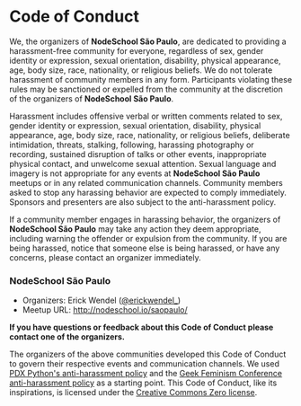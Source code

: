 # Code of Conduct

We, the organizers of **NodeSchool São Paulo**, are dedicated to providing a
harassment-free community for everyone, regardless of sex, gender identity or
expression, sexual orientation, disability, physical appearance, age, body
size, race, nationality, or religious beliefs. We do not tolerate harassment of
community members in any form. Participants violating these rules may be
sanctioned or expelled from the community at the discretion of the organizers
of **NodeSchool São Paulo**.

Harassment includes offensive verbal or written comments related to sex, gender
identity or expression, sexual orientation, disability, physical appearance,
age, body size, race, nationality, or religious beliefs, deliberate
intimidation, threats, stalking, following, harassing photography or recording,
sustained disruption of talks or other events, inappropriate physical contact,
and unwelcome sexual attention. Sexual language and imagery is not appropriate
for any events at **NodeSchool São Paulo** meetups or in any related
communication channels. Community members asked to stop any harassing behavior
are expected to comply immediately. Sponsors and presenters are also subject to
the anti-harassment policy.

If a community member engages in harassing behavior, the organizers of
**NodeSchool São Paulo** may take any action they deem appropriate, including
warning the offender or expulsion from the community. If you are being
harassed, notice that someone else is being harassed, or have any concerns,
please contact an organizer immediately.

### **NodeSchool São Paulo**

- Organizers: Erick Wendel ([@erickwendel\_](https://twitter.com/erickwendel_))
- Meetup URL: http://nodeschool.io/saopaulo/

**If you have questions or feedback about this Code of Conduct please contact
one of the organizers.**

The organizers of the above communities developed this Code of Conduct to
govern their respective events and communication channels. We used [PDX
Python's anti-harassment policy](http://www.meetup.com/pdxpython/pages/Code_of_Conduct/)
and the [Geek Feminism Conference anti-harassment policy](http://geekfeminism.wikia.com/wiki/Conference_anti-harassment/Policy)
as a starting point. This Code of Conduct, like its inspirations, is licensed under
the [Creative Commons Zero license](http://creativecommons.org/publicdomain/zero/1.0/).
